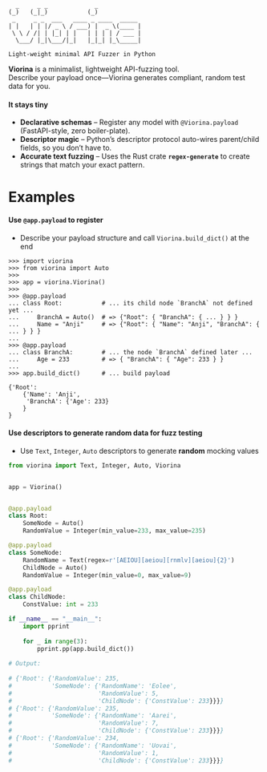 ```plaintext
  _     _ _             _             
(_)   (_|_)           (_)            
 _     _ _  ___   ____ _ ____  _____ 
| |   | | |/ _ \ / ___) |  _ \(____ |
 \ \ / /| | |_| | |   | | | | / ___ |
  \___/ |_|\___/|_|   |_|_| |_\_____|
                                     
Light-weight minimal API Fuzzer in Python
```

**Viorina** is a minimalist, lightweight API-fuzzing tool.  
Describe your payload once—Viorina generates compliant, random test data for you.

#### It stays tiny

* **Declarative schemas** – Register any model with `@Viorina.payload` (FastAPI-style, zero boiler-plate).  
* **Descriptor magic** – Python’s descriptor protocol auto-wires parent/child fields, so you don’t have to.  
* **Accurate text fuzzing** – Uses the Rust crate **`regex-generate`** to create strings that match your exact pattern.

# Examples
#### Use `@app.payload` to register
- Describe your payload structure and call `Viorina.build_dict()` at the end
```pycon
>>> import viorina
>>> from viorina import Auto
>>>
>>> app = viorina.Viorina()
>>>
>>> @app.payload
... class Root:           # ... its child node `BranchA` not defined yet ...
...     BranchA = Auto()  # => {"Root": { "BranchA": { ... } } }
...     Name = "Anji"     # => {"Root": { "Name": "Anji", "BranchA": { ... } } }
...     
>>> @app.payload
... class BranchA:        # ... the node `BranchA` defined later ...
...     Age = 233         # => { "BranchA": { "Age": 233 } }
...     
>>> app.build_dict()      # ... build payload

{'Root': 
    {'Name': 'Anji', 
     'BranchA': {'Age': 233}
    }
}

```
#### Use descriptors to generate random data for fuzz testing
- Use `Text`, `Integer`, `Auto` descriptors to generate **random** mocking values
```python
from viorina import Text, Integer, Auto, Viorina


app = Viorina()


@app.payload
class Root:
    SomeNode = Auto()
    RandomValue = Integer(min_value=233, max_value=235)

@app.payload
class SomeNode:
    RandomName = Text(regex=r'[AEIOU][aeiou][rnmlv][aeiou]{2}')
    ChildNode = Auto()
    RandomValue = Integer(min_value=0, max_value=9)

@app.payload
class ChildNode:
    ConstValue: int = 233

if __name__ == "__main__":
    import pprint
    
    for _ in range(3):
        pprint.pp(app.build_dict())
        
# Output:
        
# {'Root': {'RandomValue': 235,
#           'SomeNode': {'RandomName': 'Eolee',
#                        'RandomValue': 5,
#                        'ChildNode': {'ConstValue': 233}}}}
# {'Root': {'RandomValue': 235,
#           'SomeNode': {'RandomName': 'Aarei',
#                        'RandomValue': 7,
#                        'ChildNode': {'ConstValue': 233}}}}
# {'Root': {'RandomValue': 234,
#           'SomeNode': {'RandomName': 'Uovai',
#                        'RandomValue': 1,
#                        'ChildNode': {'ConstValue': 233}}}}
```
